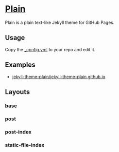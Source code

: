 # [Plain](https://jekyll-theme-plain.github.io/)

Plain is a plain text-like Jekyll theme for GitHub Pages.

## Usage

Copy the [_config.yml](_config.yml) to your repo and edit it.

## Examples

* [jekyll-theme-plain/jekyll-theme-plain.github.io](https://github.com/jekyll-theme-plain/jekyll-theme-plain.github.io)

## Layouts

### base

### post

### post-index

### static-file-index
